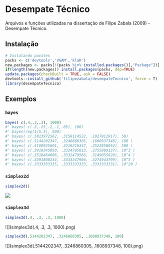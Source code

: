 # Desempate Técnico

Arquivos e funções utilizadas na dissertação de Filipe Zabala (2009) - Desempate Técnico.

## Instalação
```r
# Instalando pacotes
packs <- c('devtools','VGAM','klaR')
new.packages <- packs[!(packs %in% installed.packages()[,"Package"])]
if(length(new.packages)) install.packages(packs, dep=TRUE)
update.packages(checkBuilt = TRUE, ask = FALSE)
devtools::install_github('filipezabala/desempateTecnico', force = T)
library(desempateTecnico)
```

## Exemplos
### `bayes`
```r
bayes( c(.4,.3,.3), 1000)
#' bayes( c(.3,.25,.2,.1,.05), 100)
#' bayes(rep(1/5,5), 500)
#' bayes( c(.5813972562, .3158114522, .1027912917), 50)
#' bayes( c(.5144202347, .3246860305, .1608937348), 100 )
#' bayes( c(.4160925601, .3316216347, .2522858052), 500 )
#' bayes( c(.3919345050, .3324785813, .2755869137), 10^3 )
#' bayes( c(.3518464606, .3332479566, .3149055828), 10^4 )
#' bayes( c(.3391808234, .3333247966, .3274943799), 10^5 )
#' bayes( c(.3333333335, .3333333333, .3333333331), 10^20 )
```

### `simplex2d`
```r
simplex2d()
```
![](simplex2d.png)

### `simplex3d`
```r
simplex3d(.4, .3, .3, 1000)
```
![](simplex3d(.4, .3, .3, 1000).png)
```r
simplex3d(.5144202347, .3246860305, .1608937348, 100)
```
![](simplex3d(.5144202347, .3246860305, .1608937348, 100).png)

